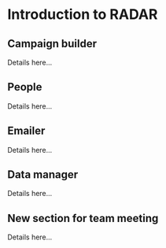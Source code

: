 # Introduction to **RADAR**

## Campaign builder

Details here...

## People

Details here...

## Emailer

Details here...

## Data manager

Details here...

## New section for team meeting

Details here...
